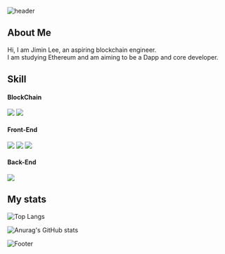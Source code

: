 ![header](https://capsule-render.vercel.app/api?type=waving&color=timeAuto&height=140&section=header&text=jimin's%20github&fontSize=35)

## About Me
Hi, I am Jimin Lee, an aspiring blockchain engineer.  
I am studying Ethereum and am aiming to be a Dapp and core developer.

## Skill
#### BlockChain
<div><img src="https://img.shields.io/badge/Solidity-363636?style=for-the-badge&logo=Solidity&logoColor=white">&nbsp;<img src="https://img.shields.io/badge/Web3.js-F16822?style=for-the-badge&logo=Web3.js&logoColor=white"></div>

#### Front-End
<div><img src="https://img.shields.io/badge/JavaScript-F7DF1E?style=for-the-badge&logo=JavaScript&logoColor=white">&nbsp;<img src="https://img.shields.io/badge/React-61DAFB?style=for-the-badge&logo=React&logoColor=white">&nbsp;<img src="https://img.shields.io/badge/Redux-764ABC?style=for-the-badge&logo=Redux&logoColor=white"></div>

#### Back-End
<div><img src="https://img.shields.io/badge/Node.js-339933?style=for-the-badge&logo=Node.js&logoColor=white"></div>

## My stats
![Top Langs](https://github-readme-stats.vercel.app/api/top-langs/?username=beljm&layout=compact&theme=radical)

![Anurag's GitHub stats](https://github-readme-stats.vercel.app/api?username=beljm&show_icons=true&theme=radical)  

![Footer](https://capsule-render.vercel.app/api?type=waving&color=timeAuto&height=140&section=footer)
